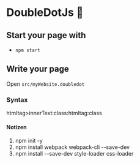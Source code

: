 # DoubleDotJs 🌚

## Start your page with
- ``npm start``

## Write your page

Open `src/myWebsite.doubledot`

### Syntax
htmltag>innerText:class:htmltag:class

#### Notizen
1. npm init -y
2. npm install webpack webpack-cli --save-dev
3. npm install --save-dev style-loader css-loader
